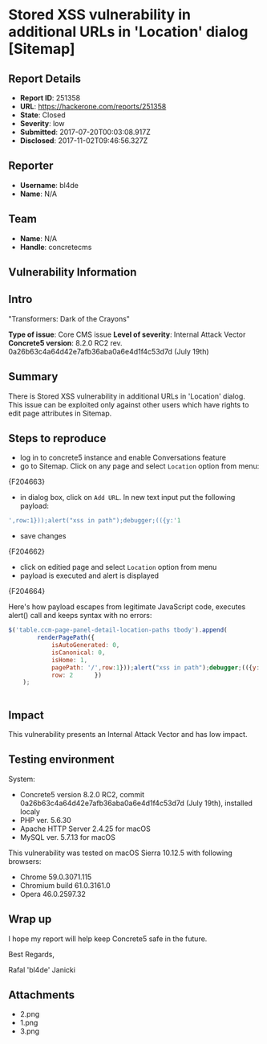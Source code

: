 # Stored XSS vulnerability in additional URLs in 'Location' dialog [Sitemap]

## Report Details
- **Report ID**: 251358
- **URL**: https://hackerone.com/reports/251358
- **State**: Closed
- **Severity**: low
- **Submitted**: 2017-07-20T00:03:08.917Z
- **Disclosed**: 2017-11-02T09:46:56.327Z

## Reporter
- **Username**: bl4de
- **Name**: N/A

## Team
- **Name**: N/A
- **Handle**: concretecms

## Vulnerability Information
## Intro

"Transformers: Dark of the Crayons"

__Type of issue__: Core CMS issue
__Level of severity__: Internal Attack Vector
__Concrete5 version__: 8.2.0 RC2 rev. 0a26b63c4a64d42e7afb36aba0a6e4d1f4c53d7d (July 19th)

## Summary

There is Stored XSS vulnerability in additional URLs in 'Location' dialog. This issue can be exploited only against other users which have rights to edit page attributes in Sitemap.


## Steps to reproduce

- log in to concrete5 instance and enable Conversations feature
- go to Sitemap. Click on any page and select ```Location``` option from menu:

{F204663}

- in dialog box, click on ```Add URL```. In new text input put the following payload:

```javascript
',row:1}));alert("xss in path");debugger;(({y:'1
```

- save changes

{F204662}

- click on editied page and select ```Location``` option from menu
- payload is executed and alert is displayed


{F204664}

Here's how payload escapes from legitimate JavaScript code, executes alert() call and keeps syntax with no errors:

```JavaScript
$('table.ccm-page-panel-detail-location-paths tbody').append(
        renderPagePath({
			isAutoGenerated: 0,
			isCanonical: 0,
			isHome: 1,
			pagePath: '/',row:1}));alert("xss in path");debugger;(({y:'1',
			row: 2		})
	);
    
```

## Impact

This vulnerability presents an Internal Attack Vector and has low impact. 


## Testing environment

System:

- Concrete5 version 8.2.0 RC2, commit 0a26b63c4a64d42e7afb36aba0a6e4d1f4c53d7d (July 19th), installed localy
- PHP ver. 5.6.30
- Apache HTTP Server 2.4.25 for macOS
- MySQL ver. 5.7.13 for macOS

This vulnerability was tested on macOS Sierra 10.12.5 with following browsers:

- Chrome 59.0.3071.115
- Chromium build 61.0.3161.0
- Opera 46.0.2597.32


## Wrap up

I hope my report will help keep Concrete5 safe in the future.

Best Regards,

Rafal 'bl4de' Janicki

## Attachments
- 2.png
- 1.png
- 3.png
